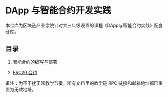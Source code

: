 # DApp 与智能合约开发实践

本仓库为区块链产业学院针对大三年级设置的课程《DApp与智能合约实践》配套仓库。

## 目录

1. [智能合约的编写与部署](course01/智能合约的编写与部署.md)

2. [ERC20 合约](course02/ERC20%20合约.md)

备注：为不干扰正常教学节奏，所有文档里的教学链 RPC 链接和邮箱地址都已重置为无效地址。
